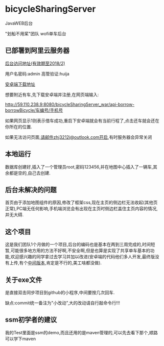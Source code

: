 # bicycleSharingServer
JavaWEB后台

"划船不用桨"团队   wofi单车后台
## 已部署到阿里云服务器

[后台访问地址(有效期至2018/2)](http://59.110.238.9:8080/bicycleSharingServer_war/admin-index-login-show)

用户名密码:admin 高管验证:huija

[安卓端下载地址](http://59.110.229.53/download/wofi.apk)

想要附近有车,先下载安卓端并注册,在网页端输入:

http://59.110.238.9:8080/bicycleSharingServer_war/api-borrow-borrowBicycle/车编号/手机号

如果网页显示1则表示借车成功,重启下安卓端就会有当前行程了,点击还车就会还在你所在的位置.

如果无法访问页面,请邮件zhj3212j@outlook.com开启,有时服务器会异常关闭

## 本地运行
数据库创建好,插入了一个管理员root,密码123456,并在地图中心插入了一辆车,其余都是空的,自己去创建.

## 后台未解决的问题

首页由于添加地图组件的原因,修改了框架css,现在主页的侧边栏无法收起(其他页正常),PC端无任何影响,手机端浏览会有出现在主页时侧边栏盖住主页内容的情况,并无大碍.

## 这个项目

这是我们团队1个月做的一个项目,后台的编码也是基本在两到三周完成的,时间短暂,可能很多地方用的方法不好啊,不安全啊,但是也算是实现了共享单车基本的功能,欢迎感兴趣的同学拿过去学习并加以改进(安卓端的代码他们多人开发,最终版没有上传,有个[中间版本](https://github.com/dddupup/Wofi),肯定是不行的,美工啥都没做).
  
## 关于exe文件
是直接双击同步项目到github的小程序,中间要按几次回车.

缺点:commit统一备注为"小改动",大的改动请自行敲命令行!!!


## ssm初学者的建议
我的Test里面是ssm的demo,而且还用的是maven管理的,可以先去看下那个,顺路可以学下maven